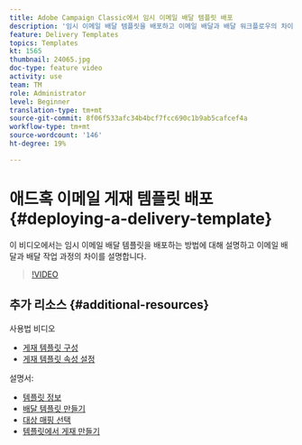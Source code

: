 ```yaml
---
title: Adobe Campaign Classic에서 임시 이메일 배달 템플릿 배포
description: '임시 이메일 배달 템플릿을 배포하고 이메일 배달과 배달 워크플로우의 차이점을 이해하는 방법을 알아봅니다. '
feature: Delivery Templates
topics: Templates
kt: 1565
thumbnail: 24065.jpg
doc-type: feature video
activity: use
team: TM
role: Administrator
level: Beginner
translation-type: tm+mt
source-git-commit: 8f06f533afc34b4bcf7fcc690c1b9ab5cafcef4a
workflow-type: tm+mt
source-wordcount: '146'
ht-degree: 19%

---
```



# 애드혹 이메일 게재 템플릿 배포 {#deploying-a-delivery-template}

이 비디오에서는 임시 이메일 배달 템플릿을 배포하는 방법에 대해 설명하고 이메일 배달과 배달 작업 과정의 차이를 설명합니다.

>[!VIDEO](https://video.tv.adobe.com/v/24065?quality=12)

## 추가 리소스 {#additional-resources}

사용법 비디오
* [게재 템플릿 구성](/help/sending-messages/using-delivery-templates/configuring-a-delivery-template.md)
* [게재 템플릿 속성 설정](/help/sending-messages/using-delivery-templates/setting-delivery-template-properties.md)

설명서:

* [템플릿 정보](https://docs.campaign.adobe.com/doc/AC/en/DLV_Using_delivery_templates_About_templates.html)
* [배달 템플릿 만들기](https://docs.campaign.adobe.com/doc/AC/en/DLV_Using_delivery_templates_Creating_a_delivery_template.html)
* [대상 매핑 선택](https://docs.campaign.adobe.com/doc/AC/en/DLV_Using_delivery_templates_Selecting_a_target_mapping.html)
* [템플릿에서 게재 만들기](https://docs.campaign.adobe.com/doc/AC/en/DLV_Using_delivery_templates_Creating_a_delivery_from_a_template.html)
